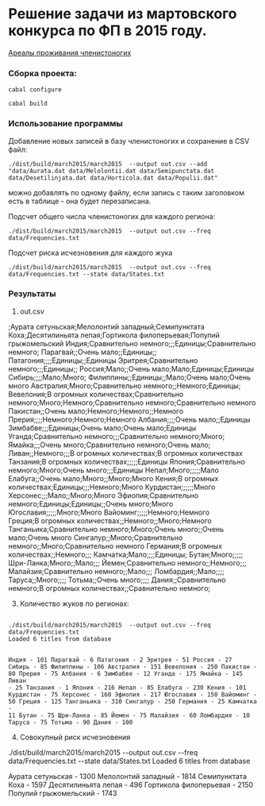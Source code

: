 
Решение задачи из мартовского конкурса по ФП в 2015 году.
=========================================================

[Ареалы проживания членистоногих](http://haskell98.blogspot.com/2015/03/2015.html)


### Сборка проекта:

`cabal configure`

`cabal build`

### Использование программы
Добавление новых записей в базу членистоногих и сохранение в CSV файл:

`./dist/build/march2015/march2015  --output out.csv --add "data/Aurata.dat data/Melolontii.dat data/Semipunctata.dat data/Desetilinjata.dat data/Horticola.dat data/Populii.dat"`

можно добавлять по одному файлу, если запись с таким заголовком есть в таблице - она будет перезаписана.

Подсчет общего числа членистоногих для каждого региона:

`./dist/build/march2015/march2015  --output out.csv --freq data/Frequencies.txt`

Подсчет риска исчезновения для каждого жука

`./dist/build/march2015/march2015  --output out.csv --freq data/Frequencies.txt --state data/States.txt `

### Результаты

1. out.csv

;Аурата сетуньская;Мелолонтий западный;Семипунктата Коха;Десятилиньята лепая;Гортикола филоперьевая;Популий грыжомельский
Индия;Сравнительно немного;;;Единицы;Сравнительно немного;
Парагвай;;Очень мало;;Единицы;;
Патагония;;;;Единицы;;Единицы
Эритрея;Сравнительно немного;;;Единицы;;
Россия;Мало;;Очень мало;Мало;Единицы;Единицы
Сибирь;;;;Мало;Много;
Филиппины;;Единицы;;Мало;Очень мало;Очень много
Австралия;Много;Сравнительно немного;;Немного;Единицы;
Вевелония;В огромных количествах;Сравнительно немного;Много;Немного;Сравнительно немного;Сравнительно немного
Пакистан;;Очень мало;Немного;Немного;;Немного
Прерия;;;;Немного;Немного;Немного
Албания;;;;Очень мало;;Единицы
Зимбабве;;;Единицы;Очень мало;Очень мало;Единицы
Уганда;Сравнительно немного;;;Сравнительно немного;Много;
Ямайка;;;Очень много;Сравнительно немного;Очень мало;
Ливан;;Немного;;;В огромных количествах;В огромных количествах
Танзания;В огромных количествах;;;;;Единицы
Япония;Сравнительно немного;Много;Очень много;;;Единицы
Непал;Много;;;;;Мало
Елабуга;;Очень мало;Много;;Много;Много
Кения;В огромных количествах;Единицы;;;Немного;Много
Курдистан;;;;;;Много
Херсонес;;;Мало;;Много;Много
Эфиопия;Сравнительно немного;Единицы;Единицы;;Очень много;Много
Югославия;;;;;Много;Много
Вайоминг;;;;;Немного;Немного
Греция;В огромных количествах;;Немного;;Много;Немного
Танганьика;Сравнительно немного;Много;Очень много;;Очень мало;Очень много
Сингапур;;Много;Сравнительно немного;;Много;Сравнительно немного
Германия;В огромных количествах;;Немного;;;
Камчатка;Мало;;;;Единицы;
Бутан;Много;;;;;
Шри-Ланка;Много;;Мало;;;
Йемен;Сравнительно немного;;Немного;;;
Малайзия;Сравнительно немного;;Мало;;;
Ломбардия;;Мало;;;;
Таруса;;Много;;;;
Тотьма;;Очень много;;;;
Дания;;Сравнительно немного;В огромных количествах;;Сравнительно немного;


3. Количество жуков по регионах:

<code>
./dist/build/march2015/march2015  --output out.csv --freq data/Frequencies.txt                         
Loaded 6 titles from database

Индия - 101
Парагвай - 6
Патагония - 2
Эритрея - 51
Россия - 27
Сибирь - 85
Филиппины - 106
Австралия - 151
Вевелония - 250
Пакистан - 80
Прерия - 75
Албания - 6
Зимбабве - 12
Уганда - 175
Ямайка - 145
Ливан - 25
Танзания - 1
Япония - 216
Непал - 85
Елабуга - 230
Кения - 101
Курдистан - 75
Херсонес - 160
Эфиопия - 217
Югославия - 150
Вайоминг - 50
Греция - 125
Танганьика - 310
Сингапур - 250
Германия - 25
Камчатка - 11
Бутан - 75
Шри-Ланка - 85
Йемен - 75
Малайзия - 60
Ломбардия - 10
Таруса - 75
Тотьма - 90
Дания - 100
</code>

4. Совокупный риск исчезновения

./dist/build/march2015/march2015  --output out.csv --freq data/Frequencies.txt --state data/States.txt 
Loaded 6 titles from database

Аурата сетуньская - 1300
Мелолонтий западный - 1814
Семипунктата Коха - 1597
Десятилиньята лепая - 496
Гортикола филоперьевая - 2150
Популий грыжомельский - 1743




